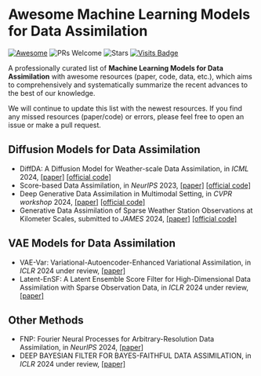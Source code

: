 # Awesome Machine Learning Models for Data Assimilation

[![Awesome](https://awesome.re/badge.svg)](https://awesome.re) 
![PRs Welcome](https://img.shields.io/badge/PRs-Welcome-green) 
![Stars](https://img.shields.io/github/stars/figerhaowang/Awesome-ML-Models-for-Data-Assimilation)
[![Visits Badge](https://badges.pufler.dev/visits/figerhaowang/Awesome-ML-Models-for-Data-Assimilation)](https://badges.pufler.dev/visits/figerhaowang/Awesome-ML-Models-for-Data-Assimilation)
<!-- ![Forks](https://img.shields.io/github/forks/qingsongedu/Awesome-TimeSeries-AIOps-LM-LLM) -->


A professionally curated list of **Machine Learning Models for Data Assimilation** with awesome resources (paper, code, data, etc.), which aims to comprehensively and systematically summarize the recent advances to the best of our knowledge.

We will continue to update this list with the newest resources. If you find any missed resources (paper/code) or errors, please feel free to open an issue or make a pull request.


## Diffusion Models for Data Assimilation
* DiffDA: A Diffusion Model for Weather-scale Data Assimilation, in *ICML* 2024, [\[paper\]](https://arxiv.org/abs/2401.05932)  [\[official code\]](https://github.com/spcl/DiffDA)
* Score-based Data Assimilation, in *NeurIPS* 2023, [\[paper\]](https://arxiv.org/abs/2306.10574) [\[official code\]](https://github.com/francois-rozet/sda)
* Deep Generative Data Assimilation in Multimodal Setting, in *CVPR workshop* 2024, [\[paper\]](https://arxiv.org/abs/2404.06665)  [\[official code\]](https://github.com/YONGQUAN-QU/SLAMS)
* Generative Data Assimilation of Sparse Weather Station Observations at Kilometer Scales, submitted to *JAMES* 2024, [\[paper\]](https://arxiv.org/abs/2406.16947)   [\[official code\]](https://github.com/NVlabs/edm)
## VAE Models for Data Assimilation
* VAE-Var: Variational-Autoencoder-Enhanced Variational Assimilation, in *ICLR* 2024 under review, [\[paper\]](https://arxiv.org/abs/2405.13711)
* Latent-EnSF: A Latent Ensemble Score Filter for High-Dimensional Data Assimilation with Sparse Observation Data, in *ICLR* 2024 under review, [\[paper\]](https://arxiv.org/abs/2409.00127)

## Other Methods
* FNP: Fourier Neural Processes for Arbitrary-Resolution Data Assimilation, in *NeurIPS* 2024, [\[paper\]](https://arxiv.org/abs/2406.01645)
* DEEP BAYESIAN FILTER FOR BAYES-FAITHFUL DATA ASSIMILATION, in *ICLR* 2024 under review, [\[paper\]](https://arxiv.org/abs/2405.18674)

```
